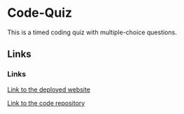 # Code-Quiz
This is a timed coding quiz with multiple-choice questions.

## Links
### Links

[Link to the deployed website](https://larafoster.github.io/Code-Quiz/)

[Link to the code repository](https://github.com/larafoster/Code-Quiz)

